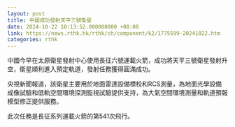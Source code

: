 ```yaml
---
layout: post
title: 中國成功發射天平三號衛星
date: 2024-10-22 10:13:52.000000000 +08:00
link: https://news.rthk.hk/rthk/ch/component/k2/1775599-20241022.htm
categories: rthk
---
```


中國今早在太原衛星發射中心使用長征六號運載火箭，成功將天平三號衛星發射升空，衛星順利進入預定軌道，發射任務獲得圓滿成功。

央視新聞報道，該衛星主要用於地面雷達設備標校和RCS測量，為地面光學設備成像試驗和低軌空間環境探測監視試驗提供支持，為大氣空間環境測量和軌道預報模型修正提供服務。

此次任務是長征系列運載火箭的第541次飛行。

